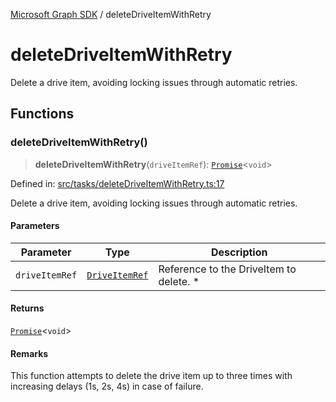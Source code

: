 [Microsoft Graph SDK](README.md) / deleteDriveItemWithRetry

# deleteDriveItemWithRetry

Delete a drive item, avoiding locking issues through automatic retries.

## Functions

### deleteDriveItemWithRetry()

> **deleteDriveItemWithRetry**(`driveItemRef`): [`Promise`](https://developer.mozilla.org/docs/Web/JavaScript/Reference/Global_Objects/Promise)\<`void`\>

Defined in: [src/tasks/deleteDriveItemWithRetry.ts:17](https://github.com/Future-Secure-AI/microsoft-graph/blob/main/src/tasks/deleteDriveItemWithRetry.ts#L17)

Delete a drive item, avoiding locking issues through automatic retries.

#### Parameters

| Parameter | Type | Description |
| ------ | ------ | ------ |
| `driveItemRef` | [`DriveItemRef`](DriveItemRef.md#driveitemref) | Reference to the DriveItem to delete. * |

#### Returns

[`Promise`](https://developer.mozilla.org/docs/Web/JavaScript/Reference/Global_Objects/Promise)\<`void`\>

#### Remarks

This function attempts to delete the drive item up to three times with increasing delays (1s, 2s, 4s) in case of failure.

